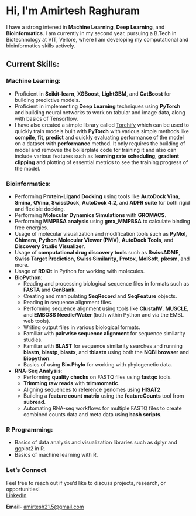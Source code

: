 # Hi, I'm Amirtesh Raghuram 

I have a strong interest in **Machine Learning**, **Deep Learning**, and **Bioinformatics**. I am currently in my second year, pursuing a B.Tech in Biotechnology at VIT, Vellore, where I am developing my computational and bioinformatics skills actively. 

## Current Skills:

### Machine Learning:
- Proficient in **Scikit-learn**, **XGBoost**, **LightGBM**, and **CatBoost** for building predictive models.
- Proficient in implementing **Deep Learning** techniques using **PyTorch** and building neural networks to work on tabular and image data, along with basics of Tensorflow.
- I have also created a simple library called [Torchify](https://github.com/Amirtesh/Pytorch-Torchify) which can be used to quickly train models built with **PyTorch** with various simple methods like **compile**, **fit**, **predict** and quickly evaluating performance of the model on a dataset with **performance** method. It only requires the building of model and removes the boilerplate code for training it and also can include various features such as **learning rate scheduling**, **gradient clipping** and plotting of essential metrics to see the training progress of the model.

### **Bioinformatics:**
- Performing **Protein-Ligand Docking** using tools like **AutoDock Vina**, **Smina**, **QVina**, **SwissDock**, **AutoDock 4.2**, and **ADFR suite** for both rigid and flexible docking.  
- Performing **Molecular Dynamics Simulations** with **GROMACS**.  
- Performing **MMPBSA analysis** using **gmx_MMPBSA** to calculate binding free energies.  
- Usage of molecular visualization and modification tools such as **PyMol**, **Chimera**, **Python Molecular Viewer (PMV)**, **AutoDock Tools**, and **Discovery Studio Visualizer**.  
- Usage of **computational drug discovery tools** such as **SwissADME**, **Swiss Target Prediction**, **Swiss Similarity**, **Protox**, **MolSoft**, **pkcsm**, and more.  
- Usage of **RDKit** in Python for working with molecules.  
- **BioPython**:
  - Reading and processing biological sequence files in formats such as **FASTA** and **GenBank**.  
  - Creating and manipulating **SeqRecord** and **SeqFeature** objects.  
  - Reading in sequence alignment files.  
  - Performing sequence alignment using tools like **ClustalW**, **MUSCLE**, and **EMBOSS Needle/Water** (both within Python and via the EMBL web tools).  
  - Writing output files in various biological formats.  
  - Familiar with **pairwise sequence alignment** for sequence similarity studies.  
  - Familiar with **BLAST** for sequence similarity searches and running **blastn**, **blastp**, **blastx**, and **tblastn** using both the **NCBI browser** and **Biopython**.  
  - Basics of using **Bio.Phylo** for working with phylogenetic data.  
- **RNA-Seq Analysis**:
  - Performing **quality checks** on FASTQ files using **fastqc** tools.  
  - **Trimming raw reads** with **trimmomatic**.  
  - Aligning sequences to reference genomes using **HISAT2**.  
  - Building a **feature count matrix** using the **featureCounts** tool from **subread**.  
  - Automating RNA-seq workflows for multiple FASTQ files to create combined counts data and meta data using **bash scripts**.  




### R Programming:
- Basics of data analysis and visualization libraries such as dplyr and ggplot2 in R.
- Basics of machine learning with R.
  

### **Let’s Connect**  
Feel free to reach out if you’d like to discuss projects, research, or opportunities!  
[LinkedIn](https://in.linkedin.com/in/amirtesh-raghuram-90161828a)

**Email**- amirtesh21.5@gmail.com
